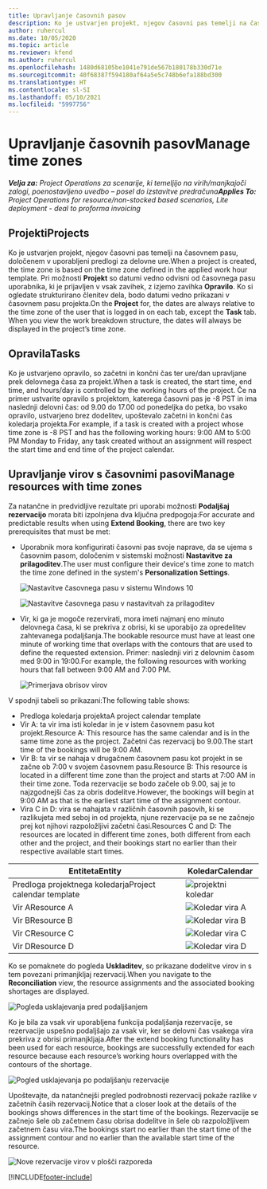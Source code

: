 ```yaml
---
title: Upravljanje časovnih pasov
description: Ko je ustvarjen projekt, njegov časovni pas temelji na časovnem pasu, določenem v uporabljeni predlogi za delovne ure.
author: ruhercul
ms.date: 10/05/2020
ms.topic: article
ms.reviewer: kfend
ms.author: ruhercul
ms.openlocfilehash: 1480d68105be1041e791de567b180178b330d71e
ms.sourcegitcommit: 40f68387f594180af64a5e5c748b6efa188bd300
ms.translationtype: HT
ms.contentlocale: sl-SI
ms.lasthandoff: 05/10/2021
ms.locfileid: "5997756"
---
```

# <a name="manage-time-zones"></a><span data-ttu-id="b0fc6-103">Upravljanje časovnih pasov</span><span class="sxs-lookup"><span data-stu-id="b0fc6-103">Manage time zones</span></span>

<span data-ttu-id="b0fc6-104">_**Velja za:** Project Operations za scenarije, ki temeljijo na virih/manjkajoči zalogi, poenostavljeno uvedbo – posel do izstavitve predračuna_</span><span class="sxs-lookup"><span data-stu-id="b0fc6-104">_**Applies To:** Project Operations for resource/non-stocked based scenarios, Lite deployment - deal to proforma invoicing_</span></span>


## <a name="projects"></a><span data-ttu-id="b0fc6-105">Projekti</span><span class="sxs-lookup"><span data-stu-id="b0fc6-105">Projects</span></span>

<span data-ttu-id="b0fc6-106">Ko je ustvarjen projekt, njegov časovni pas temelji na časovnem pasu, določenem v uporabljeni predlogi za delovne ure.</span><span class="sxs-lookup"><span data-stu-id="b0fc6-106">When a project is created, the time zone is based on the time zone defined in the applied work hour template.</span></span> <span data-ttu-id="b0fc6-107">Pri možnosti **Projekt** so datumi vedno odvisni od časovnega pasu uporabnika, ki je prijavljen v vsak zavihek, z izjemo zavihka **Opravilo**. Ko si ogledate strukturirano členitev dela, bodo datumi vedno prikazani v časovnem pasu projekta.</span><span class="sxs-lookup"><span data-stu-id="b0fc6-107">On the **Project** for, the dates are always relative to the time zone of the user that is logged in on each tab, except the **Task** tab. When you view the work breakdown structure, the dates will always be displayed in the project’s time zone.</span></span>

## <a name="tasks"></a><span data-ttu-id="b0fc6-108">Opravila</span><span class="sxs-lookup"><span data-stu-id="b0fc6-108">Tasks</span></span>

<span data-ttu-id="b0fc6-109">Ko je ustvarjeno opravilo, so začetni in končni čas ter ure/dan upravljane prek delovnega časa za projekt.</span><span class="sxs-lookup"><span data-stu-id="b0fc6-109">When a task is created, the start time, end time, and hours/day is controlled by the working hours of the project.</span></span> <span data-ttu-id="b0fc6-110">Če na primer ustvarite opravilo s projektom, katerega časovni pas je -8 PST in ima naslednji delovni čas: od 9.00 do 17.00 od ponedeljka do petka, bo vsako opravilo, ustvarjeno brez dodelitev, upoštevalo začetni in končni čas koledarja projekta.</span><span class="sxs-lookup"><span data-stu-id="b0fc6-110">For example, if a task is created with a project whose time zone is -8 PST and has the following working hours: 9:00 AM to 5:00 PM Monday to Friday, any task created without an assignment will respect the start time and end time of the project calendar.</span></span>

## <a name="manage-resources-with-time-zones"></a><span data-ttu-id="b0fc6-111">Upravljanje virov s časovnimi pasovi</span><span class="sxs-lookup"><span data-stu-id="b0fc6-111">Manage resources with time zones</span></span>

<span data-ttu-id="b0fc6-112">Za natančne in predvidljive rezultate pri uporabi možnosti **Podaljšaj rezervacijo** morata biti izpolnjena dva ključna predpogoja:</span><span class="sxs-lookup"><span data-stu-id="b0fc6-112">For accurate and predictable results when using **Extend Booking**, there are two key prerequisites that must be met:</span></span>  

- <span data-ttu-id="b0fc6-113">Uporabnik mora konfigurirati časovni pas svoje naprave, da se ujema s časovnim pasom, določenim v sistemski možnosti **Nastavitve za prilagoditev**.</span><span class="sxs-lookup"><span data-stu-id="b0fc6-113">The user must configure their device's time zone to match the time zone defined in the system's **Personalization Settings**.</span></span>
 
  ![Nastavitve časovnega pasu v sistemu Windows 10](media/reconcile-assignments-03.png)

  ![Nastavitve časovnega pasu v nastavitvah za prilagoditev](media/reconcile-assignments-04.png)
 
- <span data-ttu-id="b0fc6-116">Vir, ki ga je mogoče rezervirati, mora imeti najmanj eno minuto delovnega časa, ki se prekriva z obrisi, ki se uporabijo za opredelitev zahtevanega podaljšanja.</span><span class="sxs-lookup"><span data-stu-id="b0fc6-116">The bookable resource must have at least one minute of working time that overlaps with the contours that are used to define the requested extension.</span></span> <span data-ttu-id="b0fc6-117">Primer: naslednji viri z delovnim časom med 9:00 in 19:00.</span><span class="sxs-lookup"><span data-stu-id="b0fc6-117">For example, the following resources with working hours that fall between 9:00 AM and 7:00 PM.</span></span> 

  ![Primerjava obrisov virov](media/reconcile-assignments-05.png)

<span data-ttu-id="b0fc6-119">V spodnji tabeli so prikazani:</span><span class="sxs-lookup"><span data-stu-id="b0fc6-119">The following table shows:</span></span>

- <span data-ttu-id="b0fc6-120">Predloga koledarja projekta</span><span class="sxs-lookup"><span data-stu-id="b0fc6-120">A project calendar template</span></span>
- <span data-ttu-id="b0fc6-121">Vir A: ta vir ima isti koledar in je v istem časovnem pasu kot projekt.</span><span class="sxs-lookup"><span data-stu-id="b0fc6-121">Resource A: This resource has the same calendar and is in the same time zone as the project.</span></span> <span data-ttu-id="b0fc6-122">Začetni čas rezervacij bo 9.00.</span><span class="sxs-lookup"><span data-stu-id="b0fc6-122">The start time of the bookings will be 9:00 AM.</span></span>
- <span data-ttu-id="b0fc6-123">Vir B: ta vir se nahaja v drugačnem časovnem pasu kot projekt in se začne ob 7:00 v svojem časovnem pasu.</span><span class="sxs-lookup"><span data-stu-id="b0fc6-123">Resource B: This resource is located in a different time zone than the project and starts at 7:00 AM in their time zone.</span></span> <span data-ttu-id="b0fc6-124">Toda rezervacije se bodo začele ob 9.00, saj je to najzgodnejši čas za obris dodelitve.</span><span class="sxs-lookup"><span data-stu-id="b0fc6-124">However, the bookings will begin at 9:00 AM as that is the earliest start time of the assignment contour.</span></span>
- <span data-ttu-id="b0fc6-125">Vira C in D: vira se nahajata v različnih časovnih pasovih, ki se razlikujeta med seboj in od projekta, njune rezervacije pa se ne začnejo prej kot njihovi razpoložljivi začetni časi.</span><span class="sxs-lookup"><span data-stu-id="b0fc6-125">Resources C and D: The resources are located in different time zones, both different from each other and the project, and their bookings start no earlier than their respective available start times.</span></span>

|<span data-ttu-id="b0fc6-126">Entiteta</span><span class="sxs-lookup"><span data-stu-id="b0fc6-126">Entity</span></span>  |<span data-ttu-id="b0fc6-127">Koledar</span><span class="sxs-lookup"><span data-stu-id="b0fc6-127">Calendar</span></span>  |
|-|-|
|<span data-ttu-id="b0fc6-128">Predloga projektnega koledarja</span><span class="sxs-lookup"><span data-stu-id="b0fc6-128">Project calendar template</span></span>   | ![projektni koledar](media/reconcile-assignments-06.png) |
|<span data-ttu-id="b0fc6-130">Vir A</span><span class="sxs-lookup"><span data-stu-id="b0fc6-130">Resource A</span></span>  | ![Koledar vira A](media/reconcile-assignments-06.png) |
|<span data-ttu-id="b0fc6-132">Vir B</span><span class="sxs-lookup"><span data-stu-id="b0fc6-132">Resource B</span></span>  |  ![Koledar vira B](media/reconcile-assignments-07.png) |
|<span data-ttu-id="b0fc6-134">Vir C</span><span class="sxs-lookup"><span data-stu-id="b0fc6-134">Resource C</span></span>  |  ![Koledar vira C](media/reconcile-assignments-08.png) |
|<span data-ttu-id="b0fc6-136">Vir D</span><span class="sxs-lookup"><span data-stu-id="b0fc6-136">Resource D</span></span>  | ![Koledar vira D](media/reconcile-assignments-09.png)  |
 
<span data-ttu-id="b0fc6-138">Ko se pomaknete do pogleda **Uskladitev**, so prikazane dodelitve virov in s tem povezani primanjkljaj rezervacij.</span><span class="sxs-lookup"><span data-stu-id="b0fc6-138">When you navigate to the **Reconciliation** view, the resource assignments and the associated booking shortages are displayed.</span></span>

![Pogleda usklajevanja pred podaljšanjem](media/reconcile-assignments-10.png)

<span data-ttu-id="b0fc6-140">Ko je bila za vsak vir uporabljena funkcija podaljšanja rezervacije, se rezervacije uspešno podaljšajo za vsak vir, ker se delovni čas vsakega vira prekriva z obrisi primanjkljaja.</span><span class="sxs-lookup"><span data-stu-id="b0fc6-140">After the extend booking functionality has been used for each resource, bookings are successfully extended for each resource because each resource’s working hours overlapped with the contours of the shortage.</span></span>

![Pogled usklajevanja po podaljšanju rezervacije](media/reconcile-assignments-11.png) 

<span data-ttu-id="b0fc6-142">Upoštevajte, da natančnejši pregled podrobnosti rezervacij pokaže razlike v začetnih časih rezervacij.</span><span class="sxs-lookup"><span data-stu-id="b0fc6-142">Notice that a closer look at the details of the bookings shows differences in the start time of the bookings.</span></span> <span data-ttu-id="b0fc6-143">Rezervacije se začnejo šele ob začetnem času obrisa dodelitve in šele ob razpoložljivem začetnem času vira.</span><span class="sxs-lookup"><span data-stu-id="b0fc6-143">The bookings start no earlier than the start time of the assignment contour and no earlier than the available start time of the resource.</span></span>

![Nove rezervacije virov v plošči razporeda](media/reconcile-assignments-12.png)


[!INCLUDE[footer-include](../includes/footer-banner.md)]